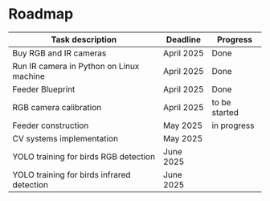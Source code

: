 # Roadmap

| Task description    | Deadline  | Progress |
|-----|-----|-----|
| Buy RGB and IR cameras | April 2025 | Done |
| Run IR camera in Python on Linux machine| April 2025 | Done |
| Feeder Blueprint | April 2025 | Done |
| RGB camera calibration | April 2025 | to be started |
| Feeder construction | May 2025 | in progress |
| CV systems implementation | May 2025 | |
| YOLO training for birds RGB detection | June 2025 ||
| YOLO training for birds infrared detection | June 2025 ||
